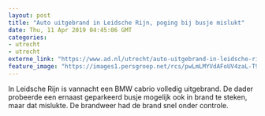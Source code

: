 ```yaml
---
layout: post
title: "Auto uitgebrand in Leidsche Rijn, poging bij busje mislukt"
date: Thu, 11 Apr 2019 04:45:06 GMT
categories: 
- utrecht 
- utrecht 
externe_link: "https://www.ad.nl/utrecht/auto-uitgebrand-in-leidsche-rijn-poging-bij-busje-mislukt~acffc520/"
feature_image: "https://images1.persgroep.net/rcs/pwLmLMYVdAFoUV4zaL-T9hBxQlY/diocontent/145285916/_fitwidth/400/?appId=21791a8992982cd8da851550a453bd7f&quality=0.7"
---
```


In Leidsche Rijn is vannacht een BMW cabrio volledig uitgebrand. De dader probeerde een ernaast geparkeerd busje mogelijk ook in brand te steken, maar dat mislukte. De brandweer had de brand snel onder controle.
